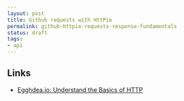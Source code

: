 ```yaml
---
layout: post
title: Github requests with HttPie
permalink: github-httpie-requests-response-fundamentals
status: draft
tags:
- api
---
```




Links
---
- [Egghdea.io: Understand the Basics of HTTP](https://egghead.io/courses/understand-the-basics-of-http)